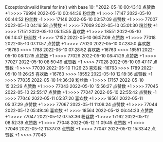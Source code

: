 Exception:invalid literal for int() with base 10: ''2022-05-10  00:43:10   点赞数 +1 >>>> 76994
2022-05-10  00:44:36   粉丝数 +1 >>>> 17147
2022-05-10  00:44:52   粉丝数 -1 >>>> 17146
2022-05-10  03:57:09   点赞数 +1 >>>> 77007
2022-05-10  04:16:58   点赞数 +1 >>>> 77009
2022-05-10  05:01:30   粉丝数 +1 >>>> 17151
2022-05-10  05:15:55   喜欢数 +1 >>>> 18551
2022-05-10  06:14:47   粉丝数 -1 >>>> 17152
2022-05-10  06:57:09   点赞数 +1 >>>> 77018
2022-05-10  07:11:57   点赞数 +1 >>>> 77020
2022-05-10  07:28:50   喜欢数 -16763 >>>> 1788
2022-05-10  07:28:52   喜欢数 +16763 >>>> 18551
2022-05-10  08:12:15   点赞数 +1 >>>> 77026
2022-05-10  08:41:29   点赞数 +1 >>>> 77027
2022-05-10  08:50:49   点赞数 +1 >>>> 77028
2022-05-10  09:47:17   点赞数 -1 >>>> 77030
2022-05-10  11:26:23   喜欢数 -16763 >>>> 1789
2022-05-10  11:26:25   喜欢数 +16763 >>>> 18552
2022-05-10  12:18:36   点赞数 +1 >>>> 77035
2022-05-10  14:36:39   粉丝数 +1 >>>> 17157
2022-05-10  15:32:26   点赞数 +1 >>>> 77043
2022-05-10  15:56:27   点赞数 +1 >>>> 77045
2022-05-10  22:55:17   点赞数 +1 >>>> 77047
2022-05-10  22:55:42   点赞数 -1 >>>> 77046
2022-05-11  05:37:20   喜欢数 +1 >>>> 18561
2022-05-11  05:37:29   点赞数 +1 >>>> 77067
2022-05-11  11:09:24   点赞数 +1 >>>> 77044
2022-05-12  05:49:46   喜欢数 +1 >>>> 18564
2022-05-12  06:44:23   点赞数 +1 >>>> 77047
2022-05-12  07:53:36   粉丝数 -1 >>>> 17162
2022-05-12  08:52:39   点赞数 +1 >>>> 77048
2022-05-12  11:09:45   点赞数 +1 >>>> 77046
2022-05-12  11:37:03   点赞数 +1 >>>> 77047
2022-05-12  15:33:42   点赞数 +1 >>>> 77043
